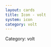 ```yaml
---
layout: cards
title: Icon - volt
system: icon
category: volt
---
```

<div class="alert alert-secondary mb-4"><span class="i18n innerHTML-category">Category: </span><span class="i18n innerHTML-cat-volt">volt</span></div>
